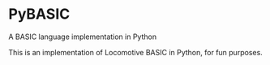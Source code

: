 # PyBASIC
A BASIC language implementation in Python

This is an implementation of Locomotive BASIC in Python, for fun purposes.

